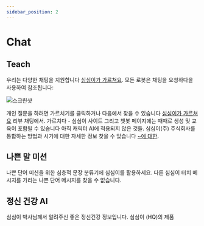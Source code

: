 ```yaml
---
sidebar_position: 2
---
```


# Chat

## Teach

우리는 다양한 채팅을 지원합니다 [심심이가 가르쳐요](/teach). 모든 로봇은 채팅을 요청하다을 사용하여 참조됩니다:

![스크린샷](https://img.utdstc.com/screen/72f/1eb/72f1eb4fa05ecd36365054a923c6aa88b5ea4847d01095c33ec38b047f536a6a:800)

개인 질문을 하려면 가르치기를 클릭하거나 다음에서 찾을 수 있습니다 <a href="https://simsimi.com/teach">심심이가 가르쳐요</a> 리뷰 채팅에서. 가르치다 - 심심이 사이트 그리고 챗봇 페이지에는 때때로 생성 및 교육이 포함될 수 있습니다 아직 캐릭터 AI에 적용되지 않은 것들. 심심이(주) 주식회사를 통합하는 방법과 시기에 대한 자세한 정보 찾을 수 있습니다 [~에 대한](https://simsimi.com/info).

## 나쁜 말 미션

나쁜 단어 미션을 위한 심층적 문장 분류기에 심심이를 활용하세요. 다른 심심이 터치 메시지를 가리는 나쁜 단어 메시지를 찾을 수 없습니다.


## 정신 건강 AI

심심이 박사님께서 알려주신 좋은 정신건강 정보입니다. 심심이 (HQ)의 제품
